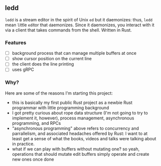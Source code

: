 ## ledd
`ledd` is a stream editor in the spirit of Unix `ed` but it daemonizes: thus, `ledd` mean `l`ittle `ed`itor that `d`aemonizes. Since it daemonizes, you interact with it via a client that takes commands from the shell. Written in Rust.

### Features
- [ ] background process that can manage multiple buffers at once
- [ ] show cursor position on the current line
- [ ] the client does the line printing
- [ ] uses gRPC

### Why?
Here are some of the reasons I'm starting this project:
- this is basically my first public Rust project as a newbie Rust programmar with little programming background
- I got pretty curious about rope data structure (I'm not going to try to implement it, however), process management, asynchronous programming, and RPCs
- "asynchronous programming" above refers to concurrency and parrallelism, and associated headaches offered by Rust: I want to at least get a sense of what the books, videos and talks were talking about in practice.
- what if we can play with buffers without mutating one? so yeah, operations that should mutate edit buffers simply operate and create new ones once done
